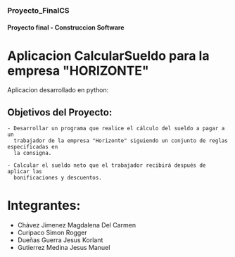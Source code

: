 <div class="text-center justify-center align-center">
    <div>
        <h3 class="font-bold font-green">Proyecto_FinalCS</h5>
        <h4>Proyecto final - Construccion Software</p>
    </div>   
</div>

<h1 clas="text-center justify-center font-bold">Aplicacion CalcularSueldo para la empresa "HORIZONTE"</h1>
<p class="text-center font-bold">Aplicacion desarrollado en python:</p>

## Objetivos del Proyecto: 
    - Desarrollar un programa que realice el cálculo del sueldo a pagar a un
      trabajador de la empresa "Horizonte" siguiendo un conjunto de reglas especificadas en
      la consigna.

    - Calcular el sueldo neto que el trabajador recibirá después de aplicar las
      bonificaciones y descuentos.
      
# Integrantes:

 - Chávez Jimenez Magdalena Del Carmen
 - Curipaco Simon Rogger
 - Dueñas Guerra Jesus Korlant
 - Gutierrez Medina Jesus Manuel

